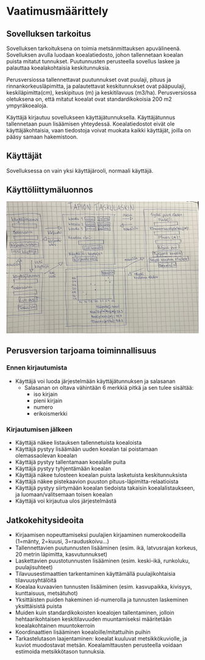 # Vaatimusmäärittely

## Sovelluksen tarkoitus

Sovelluksen tarkoituksena on toimia metsänmittauksen apuvälineenä. 
Sovelluksen avulla luodaan koealatiedosto, johon tallennetaan koealan puista mitatut tunnukset. Puutunnusten perusteella sovellus laskee 
ja palauttaa koealakohtaisia keskitunnuksia.

Perusversiossa tallennettavat puutunnukset ovat puulaji, pituus ja 
rinnankorkeusläpimitta, ja palautettavat keskitunnukset ovat pääpuulaji, keskiläpimitta(cm), keskipituus 
(m) ja keskitilavuus (m3/ha). Perusversiossa oletuksena on, että 
mitatut koealat ovat standardikokoisia 200 m2 ympyräkoealoja.

Käyttäjä kirjautuu sovellukseen käyttäjätunnuksella. Käyttäjätunnus tallennetaan puun lisäämisen yhteydessä. Koealatiedostot eivät ole käyttäjäkohtaisia, vaan tiedostoja voivat muokata kaikki käyttäjät, joilla on pääsy samaan hakemistoon.

## Käyttäjät

Sovelluksessa on vain yksi käyttäjärooli, normaali käyttäjä.

## Käyttöliittymäluonnos

![Käyttöliittymä](https://github.com/annis1234/TapionTaskulaskin/blob/main/dokumentaatio/kuvat/kayttoliittyma.jpeg)

## Perusversion tarjoama toiminnallisuus

### Ennen kirjautumista

- Käyttäjä voi luoda järjestelmään käyttäjätunnuksen ja salasanan
  - Salasanan on oltava vähintään 6 merkkiä pitkä ja sen tulee sisältää:
    - iso kirjain
    - pieni kirjain
    - numero
    - erikoismerkki

### Kirjautumisen jälkeen

- Käyttäjä näkee listauksen tallennetuista koealoista
- Käyttäjä pystyy lisäämään uuden koealan tai poistamaan olemassaolevan koealan
- Käyttäjä pystyy tallentamaan koealalle puita
- Käyttäjä pystyy tyhjentämään koealan
- Käyttäjä näkee tulosteen koealan puista lasketuista keskitunnuksista
- Käyttäjä näkee pistekaavion puuston pituus-läpimitta-relaatioista 
- Käyttäjä pystyy siirtymään koealan tiedoista takaisin koealalistaukseen, 
ja luomaan/valitsemaan toisen koealan
- Käyttäjä voi kirjautua ulos järjestelmästä

## Jatkokehitysideoita

- Kirjaamisen nopeuttamiseksi puulajien kirjaaminen numerokoodeilla (1=mänty, 2=kuusi, 3=rauduskoivu...) 
- Tallennettavien puutunnusten lisääminen (esim. ikä, latvusrajan korkeus, 
20 metrin läpimitta, kasvutunnukset) 
- Laskettavien puustotunnusten lisääminen (esim. keski-ikä, runkoluku, puulajisuhteet)
- Tilavuusestimaattien tarkentaminen käyttämällä puulajikohtaisia tilavuusyhtälöitä
- Koealaa kuvaavien tunnusten lisääminen (esim. kasvupaikka, kivisyys, 
kunttaisuus, metsätuhot)
- Yksittäisten puiden hakeminen id-numerolla ja tunnusten 
laskeminen yksittäisistä puista
- Muiden kuin standardikokoisten koealojen tallentaminen, jolloin hehtaarikohtaisen
keskitilavuuden muuntamiseksi määritetään koealakohtainen muuntokerroin
- Koordinaattien lisääminen koealoille/mitattuihin puihin
- Tarkastelutason laajentaminen: koealat kuuluvat metsikkökuviolle, ja kuviot muodostavat metsän. Koealamittausten perusteella voidaan estimoida 
metsikkötason tunnuksia.

